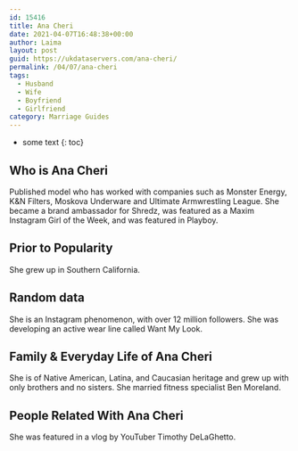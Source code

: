 ```yaml
---
id: 15416
title: Ana Cheri
date: 2021-04-07T16:48:38+00:00
author: Laima
layout: post
guid: https://ukdataservers.com/ana-cheri/
permalink: /04/07/ana-cheri
tags:
  - Husband
  - Wife
  - Boyfriend
  - Girlfriend
category: Marriage Guides
---
```


* some text
{: toc}


## Who is Ana Cheri
                  
                  
                  
Published model who has worked with companies such as Monster Energy, K&N Filters, Moskova Underware and Ultimate Armwrestling League. She became a brand ambassador for Shredz, was featured as a Maxim Instagram Girl of the Week, and was featured in Playboy.
                  
              
            
              
            
                
                
                
## Prior to Popularity
                  
                  
                  
She grew up in Southern California.
                  
              
            
              
            
                
                
                
## Random data
                  
                  
                  
She is an Instagram phenomenon, with over 12 million followers. She was developing an active wear line called Want My Look.
                  
              
            
              
            
                
                
                
## Family & Everyday Life of Ana Cheri
                  
                  
                  
She is of Native American, Latina, and Caucasian heritage and grew up with only brothers and no sisters. She married fitness specialist Ben Moreland.
                  
              
            
              
            
                
                
                
## People Related With Ana Cheri
                  
                  
                  
She was featured in a vlog by YouTuber Timothy DeLaGhetto.
                  
              
            
              
            
                
              
            
              
              
            
            
              
            
          
          
          
